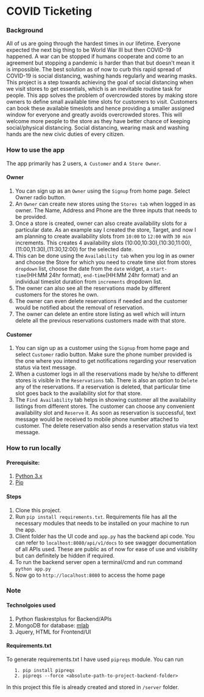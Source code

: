 # COVID Ticketing

### Background
All of us are going through the hardest times in our lifetime. Everyone expected  the next big thing to be World War III but then COVID-19 happened. A war can be stopped if humans cooperate and come to an agreement but stopping a pandemic is harder than that but doesn't mean it is impossible. The best solution as of now to curb this rapid spread of COVID-19 is social distancing, washing hands regularly and wearing masks. This project is a step towards achieving the goal of social distancing when we visit stores to get essentials, which is an inevitable routine task for people. This app solves the problem of overcrowded stores by making store owners to define small available time slots for customers to visit. Customers can book these available timeslots and hence providing a smaller assigned window for everyone and greatly avoids overcrowded stores. This will welcome more people to the store as they have better chance of keeping social/physical distancing. Social distancing, wearing mask and washing hands are the new civic duties of every citizen.

### How to use the app

The app primarily has 2 users, ```A Customer``` and ```A Store Owner```.

#### Owner
1. You can sign up as an ```Owner``` using the ```Signup``` from home page. Select Owner radio button.
2. An ```Owner``` can create new stores using the ```Stores tab``` when logged in as owner. The Name, Address and Phone are the three inputs that needs to be provided.
3. Once a store is created, owner can also create availability slots for a particular date. As an example say I created the store, Target, and now I am planning to create availability slots from ```10:00``` to ```12:00``` with ```30 min``` increments. This creates 4 availability slots (10:00,10:30),(10:30,11:00),(11:00,11:30),(11:30,12:00) for the selected date. 
4. This can be done using the ```Availability tab``` when you log in as owner and choose the Store for which you need to create time slot from stores ```dropdown``` list, choose the date from the ```date``` widget, a ```start-time```(HH:MM 24hr format), ```end-time```(HH:MM 24hr format) and an individual timeslot duration from ```increments```
 dropdown list.
5. The owner can also see all the reservations made by different customers for the stores he own.
6. The owner can even delete reservations if needed and the customer would be notified about the removal of reservation.
7. The owner can delete an entire store listing as well which will inturn delete all the previous reservations customers made with that store.

#### Customer
1. You can sign up as a customer using the ```Signup``` from home page and select ```Customer``` radio button. Make sure the phone number provided is the one where you intend to get notifications regarding your reservation status via text message.
2. When a customer logs in all the reservations made by he/she to different stores is visible in the ```Reservations``` tab. There is also an option to ```Delete``` any of the reservations. If a reservation is deleted, that particular time slot goes back to the availability slot for that store.
3. The ```Find Availability``` tab helps in showing customer all the availability listings from different stores. The customer can choose any convenient availability slot and ```Reserve``` it. As soon as reservation is successful, text message would be received to mobile phone number attached to customer. The delete reservation also sends a reservation status via text message.

### How to run locally

#### Prerequisite: 
1. [Python 3.x](https://www.python.org/downloads/)
2. [Pip](https://pip.pypa.io/en/stable/installing/)

#### Steps
1. Clone this project.
2. Run ```pip install requirements.txt```. Requirements file has all the necessary modules that needs to be installed on your machine to run the app.
3. Client folder has the UI code and ```app.py``` has the backend api code. You can refer to ```localhost:8080/api/v1/docs``` to see swagger documentation of all APIs used. These are public as of now for ease of use and visibility but can definitely be hidden if required.
5. To run the backend server open a terminal/cmd and run command ```python app.py```
6. Now go to ```http://localhost:8080``` to access the home page

### Note

#### Technolgoies used

1. Python flaskrestplus for Backend/APIs
2. MongoDB for database: [mlab](https://mlab.com/welcome/)
3. Jquery, HTML for Frontend/UI

#### Requirements.txt

To generate requirements.txt I have used ```pipreqs``` module. You can run
```
   1. pip install pipreqs
   2. pipreqs --force <absolute-path-to-project-backend-folder> 
```
In this project this file is already created and stored in ```/server``` folder.
